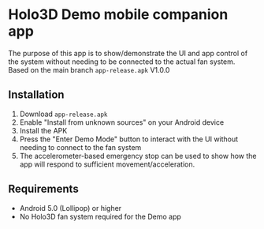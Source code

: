 # Holo3D Demo mobile companion app

The purpose of this app is to show/demonstrate the UI and app control of the system without needing to be connected to the actual fan system.
Based on the main branch `app-release.apk` V1.0.0

## Installation
1. Download `app-release.apk`
2. Enable "Install from unknown sources" on your Android device
3. Install the APK
4. Press the "Enter Demo Mode" button to interact with the UI without needing to connect to the fan system
5. The accelerometer-based emergency stop can be used to show how the app will respond to sufficient movement/acceleration.

## Requirements
- Android 5.0 (Lollipop) or higher
- No Holo3D fan system required for the Demo app

